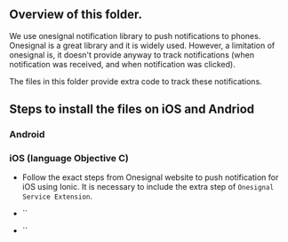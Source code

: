 ## Overview of this folder.

We use onesignal notification library to push notifications to phones. Onesignal is a great library and it is widely used. 
However, a limitation of onesignal is, it doesn't provide anyway to track notifications (when notification was
received, and when notification was clicked). 

The files in this folder provide extra code to track these notifications.


## Steps to install the files on iOS and Andriod


### Android


### iOS (language Objective C)
- Follow the exact steps from Onesignal website to push notification for iOS using Ionic. It is necessary to include the extra step of `Onesignal Service Extension`.

- `` 

- ``

